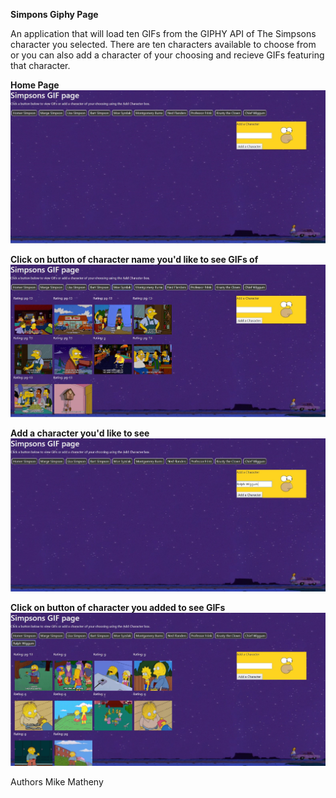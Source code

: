 **Simpons Giphy Page**

An application that will load ten GIFs from the GIPHY API of The Simpsons character you selected. There are ten characters available to choose from or you can also add a character of your choosing and recieve GIFs featuring that character.

**Home Page**
![](/assets/images/start.jpg)

**Click on button of character name you'd like to see GIFs of**
![](/assets/images/moe.jpg)

**Add a character you'd like to see**
![](/assets/images/add.jpg)

**Click on button of character you added to see GIFs**
![](/assets/images/ralph.jpg)


Authors
Mike Matheny
